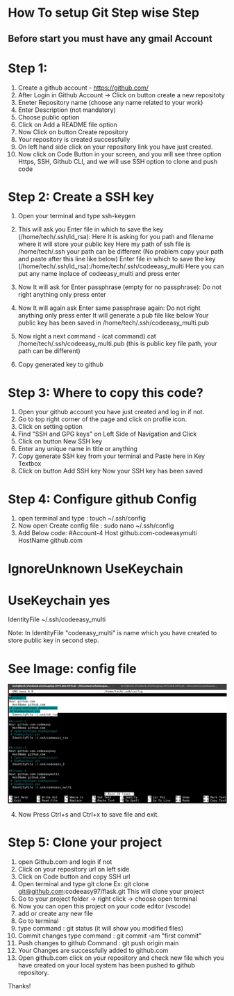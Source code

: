 #  How To setup Git Step wise Step
## Before start you must have any gmail Account
# Step 1:
1. Create a github account - https://github.com/
2. After Login in Github Account -> Click on button create a new repositoty
3. Eneter Repository name (choose any name related to your work)
4. Enter Description (not mandatory)
5. Choose public option
6. Click on Add a README file option
7. Now Click on button Create repository
8. Your repository is created successfully
9. On left hand side click on your repository link you have just created.
10. Now click on Code Button in your screen, and you will see three option
Https, SSH, Github CLI, and we will use SSH option to clone and push code

# Step 2: Create a SSH key
1. Open your terminal and type ssh-keygen
2. This will ask you 
    Enter file in which to save the key (/home/tech/.ssh/id_rsa):
    Here It is asking for you path and filename where it will store your public key
    Here my path of ssh file is /home/tech/.ssh your path can be different 
    (No problem copy your path and paste after this line like below)
    Enter file in which to save the key (/home/tech/.ssh/id_rsa):/home/tech/.ssh/codeeasy_multi
    Here you can put any name inplace of codeeasy_multi and press enter
3. Now It will ask for Enter passphrase (empty for no passphrase): 
    Do not right anything only press enter
4. Now It will again ask Enter same passphrase again: 
    Do not right anything only press enter
    It will generate a pub file like below
    Your public key has been saved in /home/tech/.ssh/codeeasy_multi.pub
5. Now right a next command - (cat command)
    cat /home/tech/.ssh/codeeasy_multi.pub (this is public key file path, your path can be different)

6. Copy generated key to github

# Step 3: Where to copy this code?

1. Open your github account you have just created and log in if not.
2. Go to top right corner of the page and click on profile icon.
3. Click on setting option
4. Find "SSH and GPG keys" on Left Side of Navigation and Click
5. Click on button New SSH key
6. Enter any unique name in title or anything
7. Copy generate SSH key from your terminal and Paste here in Key Textbox
8. Click on button Add SSH key
Now your SSH key has been saved

# Step 4: Configure github Config
1. open terminal and type : touch ~/.ssh/config
2. Now open Create config file : sudo nano ~/.ssh/config
3. Add Below code:
#Account-4
Host github.com-codeeasymulti
  HostName github.com
 # IgnoreUnknown UseKeychain
 # UseKeychain yes
  IdentityFile ~/.ssh/codeeasy_multi

Note: In IdentityFile "codeeasy_multi" is name which you have created to store public
key in second step.

# See Image: config file

![alt text](https://github.com/codeeasy97/flask/blob/main/images/github-config.jpg?raw=true)

4. Now Press Ctrl+s and Ctrl+x to save file and exit.

# Step 5: Clone your project
1. open Github.com and login if not
2. Click on your repository url on left side
3. Click on Code button and copy SSH url
4. Open terminal and type git clone <paste your copied url>
Ex: git clone git@github.com:codeeasy97/flask.git
This will clone your project
5. Go to your project folder -> right click -> choose open terminal
6. Now you can open this project on your code editor (vscode)
7. add or create any new file
8. Go to terminal
9. type command : git status (it will show you modified files)
10. Commit changes type command : git commit -am "first commit"
11. Push changes to github Command : git push origin main
12. Your Changes are successfully added to github.com
13. Open github.com click on your repository and check new file which you have created on your local system has been pushed to github repository.

Thanks!